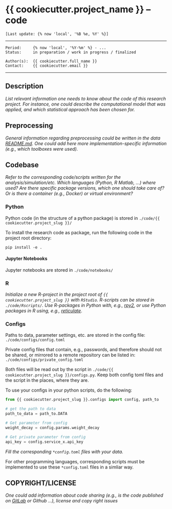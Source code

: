 # {{ cookiecutter.project_name }} – **code**

`[Last update: {% now 'local', '%B %e, %Y' %}]`

***
    Period:     {% now 'local', '%Y-%m' %} - ...
    Status:     in preparation / work in progress / finalized

    Author(s):  {{ cookiecutter.full_name }}
    Contact:    {{ cookiecutter.email }}

***

## Description

*List relevant information one needs to know about the code of this research project. For instance, one could describe the computational model that was applied, and which statistical approach has been chosen for.*

## Preprocessing

*General information regarding preprocessing could be written in the data [README.md](../data/README.md). One could add here more implementation-specific information (e.g., which toolboxes were used).*

## Codebase

*Refer to the corresponding code/scripts written for the analysis/simulation/etc. Which languages (Python, R Matlab, ...) where used? Are there specific package versions, which one should take care of? Or is there a container (e.g., Docker) or virtual environment?*

### Python
Python code (in the structure of a python package) is stored in `./code/{{ cookiecutter.project_slug }}/`

To install the research code as package, run the following code in the project root directory:

```shell
pip install -e .
```

#### Jupyter Notebooks
Jupyter notebooks are stored in `./code/notebooks/`

### R
*Initialize a new R-project in the project root of `{{ cookiecutter.project_slug }}` with `RStudio`. R-scripts can be stored in `./code/Rscripts/`.
Use R-packages in Python with, e.g., [rpy2](https://rpy2.github.io/), or use Python packages in R using, e.g., [reticulate](https://rstudio.github.io/reticulate/)*.

### Configs

Paths to data, parameter settings, etc. are stored in the config file: `./code/configs/config.toml`

Private config files that contain, e.g., passwords, and therefore should not be shared,
or mirrored to a remote repository can be listed in: `./code/configs/private_config.toml`

Both files will be read out by the script in `./code/{{ cookiecutter.project_slug }}/configs.py`. Keep both config toml files and the script in the places, where they are.

To use your configs in your python scripts, do the following:

```python
from {{ cookiecutter.project_slug }}.configs import config, path_to

# get the path to data
path_to_data = path_to.DATA

# Get parameter from config
weight_decay = config.params.weight_decay

# Get private parameter from config
api_key = config.service_x.api_key
```
*Fill the corresponding `*config.toml` files with your data.*

For other programming languages, corresponding scripts must be implemented to use these `*config.toml` files in a simliar way.

## COPYRIGHT/LICENSE

*One could add information about code sharing (e.g., is the code published on [GitLab](https://gitlab.gwdg.de/users/sign_in) or Github ...), license and copy right issues*
